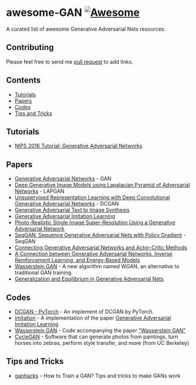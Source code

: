 # awesome-GAN    [![Awesome](https://cdn.rawgit.com/sindresorhus/awesome/d7305f38d29fed78fa85652e3a63e154dd8e8829/media/badge.svg)](https://github.com/sindresorhus/awesome)
A curated list of awesome Generative Adversarial Nets resources.

## Contributing

Please feel free to send me [pull request](https://github.com/Faldict/awesome-GAN/pulls) to add links.

## Contents

- [Tutorials](#Tutorials)
- [Papers](#Papers)
- [Codes](#Codes)
- [Tips and Tricks](#Tips-and-Tricks)

## Tutorials
- [NIPS 2016 Tutorial: Generative Adversarial Networks](https://arxiv.org/abs/1701.00160)

## Papers
- [Generative Adversarial Networks](https://arxiv.org/abs/1406.2661) - GAN
- [Deep Generative Image Models using Lapalacian Pyramid of Adversarial Networks](https://arxiv.org/abs/1506.05751) - LAPGAN
- [Unsupervised Representation Learning with Deep Convolutional Generative Adversarial Networks](https://arxiv.org/abs/1511.06434) - DCGAN
- [Generative Adversarial Text to Image Synthesis](https://arxiv.org/abs/1605.05396)
- [Generative Adversarial Imitation Learning](https://arxiv.org/abs/1606.03476)
- [Photo-Realistic Single Image Super-Resolution Using a Generative Adversarial Network](https://arxiv.org/abs/1609.04802)
- [SeqGAN: Sequence Generative Adversarial Nets with Policy Gradient](https://arxiv.org/abs/1609.05473) - SeqGAN
- [Connecting Generative Adversarial Networks and Actor-Critic Methods](https://arxiv.org/abs/1610.01945v1)
- [A Connection between Generative Adversarial Networks, Inverse Reinforcement Learning, and Energy-Based Models](https://arxiv.org/abs/1611.03852)
- [Wasserstein GAN](https://arxiv.org/abs/1701.07875) - A new algorithm named WGAN, an alternative to traditional GAN training.
- [Generalization and Equilibrium in Generative Adversarial Nets](https://arxiv.org/abs/1703.00573)

## Codes
- [DCGAN - PyTorch](https://github.com/pytorch/examples/tree/master/dcgan) - An implement of DCGAN by PyTorch.
- [imitation](https://github.com/openai/imitation) - A implementation of the paper [Generative Adversarial Imitation Learning](https://arxiv.org/abs/1606.03476)
- [Wasserstein GAN](https://github.com/martinarjovsky/WassersteinGAN) - Code accompanying the paper ["Wasserstein GAN"](https://arxiv.org/abs/1701.07875)
- [CycleGAN](https://github.com/junyanz/CycleGAN) - Software that can generate photos from paintings, turn horses into zebras, perform style transfer, and more (from UC Berkeley)


## Tips and Tricks
- [ganhacks](https://github.com/soumith/ganhacks) - How to Train a GAN? Tips and tricks to make GANs work

